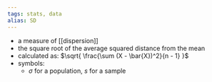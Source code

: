 ```yaml
---
tags: stats, data
alias: SD
---
```


- a measure of [[dispersion]]
- the square root of the average squared distance from the mean
- calculated as: $\sqrt{ \frac{\sum (X - \bar{X})^2}{n - 1} }$
- symbols:
	- $\sigma$ for a population, $s$ for a sample